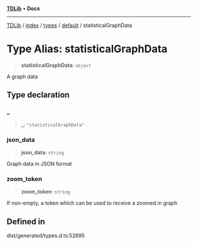 [**TDLib**](../../../../../../README.md) • **Docs**

***

[TDLib](../../../../../../modules.md) / [index](../../../../../README.md) / [types](../../../README.md) / [default](../README.md) / statisticalGraphData

# Type Alias: statisticalGraphData

> **statisticalGraphData**: `object`

A graph data

## Type declaration

### \_

> **\_**: `"statisticalGraphData"`

### json\_data

> **json\_data**: `string`

Graph data in JSON format

### zoom\_token

> **zoom\_token**: `string`

If non-empty, a token which can be used to receive a zoomed in graph

## Defined in

dist/generated/types.d.ts:52695
